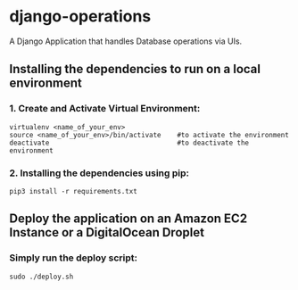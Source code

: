# django-operations
A Django Application that handles Database operations via UIs.

## Installing the dependencies to run on a local environment
### 1. Create and Activate Virtual Environment: 
    virtualenv <name_of_your_env>             
    source <name_of_your_env>/bin/activate    #to activate the environment
    deactivate                                #to deactivate the environment

### 2. Installing the dependencies using pip:
    pip3 install -r requirements.txt

## Deploy the application on an Amazon EC2 Instance or a DigitalOcean Droplet
### Simply run the deploy script:
    sudo ./deploy.sh
    